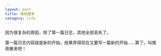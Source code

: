 ```yaml
---
layout: post
title: 推倒重来
category: life
---
```


因为很复杂的原因，除了第一篇日志，其他全部丢失了。

第一篇日志内容就是新的开始，结果弄得现在又要写一篇新的开始……算了，叫推倒重来吧！

